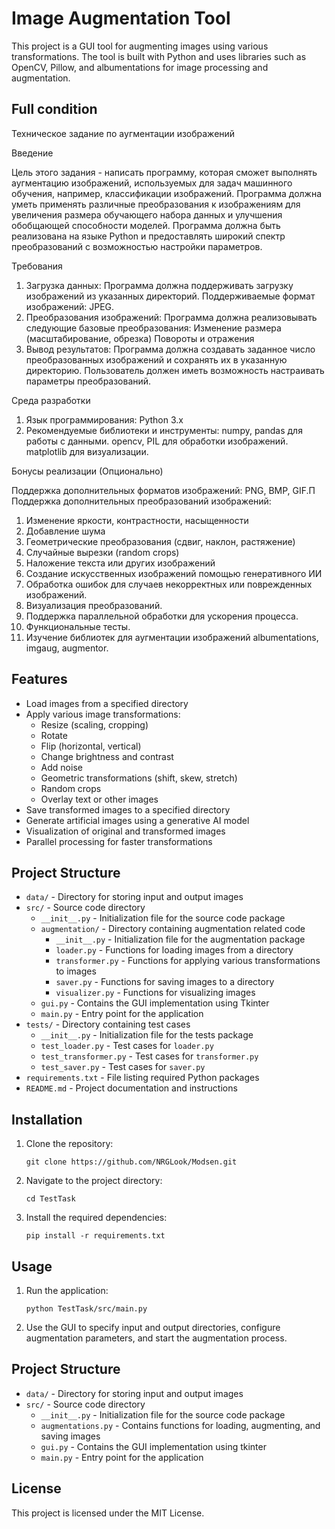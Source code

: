 # Image Augmentation Tool

This project is a GUI tool for augmenting images using various transformations. 
The tool is built with Python and uses libraries such as OpenCV, Pillow, 
and albumentations for image processing and augmentation.

## Full condition

Техническое задание по аугментации изображений

Введение

Цель этого задания - написать программу, которая сможет выполнять аугментацию
изображений, используемых для задач машинного обучения, например, классификации
изображений. Программа должна уметь применять различные преобразования к 
изображениям для увеличения размера обучающего набора данных и улучшения 
обобщающей способности моделей. Программа должна быть реализована на языке 
Python и предоставлять широкий спектр преобразований с возможностью настройки 
параметров.

Требования

1. Загрузка данных:
Программа должна поддерживать загрузку изображений из указанных
директорий.
Поддерживаемые формат изображений: JPEG.
2. Преобразования изображений:
Программа должна реализовывать следующие базовые преобразования:
Изменение размера (масштабирование, обрезка)
Повороты и отражения
3. Вывод результатов:
Программа должна создавать заданное число преобразованных
изображений и сохранять их в указанную директорию.
Пользователь должен иметь возможность настраивать параметры
преобразований.

Среда разработки

1. Язык программирования: Python 3.x
2. Рекомендуемые библиотеки и инструменты:
numpy, pandas для работы с данными.
opencv, PIL для обработки изображений.
matplotlib для визуализации.

Бонусы реализации (Опционально)

Поддержка дополнительных форматов изображений: PNG, BMP, GIF.П
Поддержка дополнительных преобразований изображений:
1) Изменение яркости, контрастности, насыщенности
2) Добавление шума
3) Геометрические преобразования (сдвиг, наклон, растяжение)
4) Случайные вырезки (random crops)
5) Наложение текста или других изображений
6) Создание искусственных изображений помощью генеративного ИИ
7) Обработка ошибок для случаев некорректных или поврежденных изображений.
8) Визуализация преобразований.
9) Поддержка параллельной обработки для ускорения процесса.
10) Функциональные тесты.
11) Изучение библиотек для аугментации изображений albumentations, imgaug,
augmentor.


## Features

- Load images from a specified directory
- Apply various image transformations:
  - Resize (scaling, cropping)
  - Rotate
  - Flip (horizontal, vertical)
  - Change brightness and contrast
  - Add noise
  - Geometric transformations (shift, skew, stretch)
  - Random crops
  - Overlay text or other images
- Save transformed images to a specified directory
- Generate artificial images using a generative AI model
- Visualization of original and transformed images
- Parallel processing for faster transformations


## Project Structure

- `data/` - Directory for storing input and output images
- `src/` - Source code directory
  - `__init__.py` - Initialization file for the source code package
  - `augmentation/` - Directory containing augmentation related code
    - `__init__.py` - Initialization file for the augmentation package
    - `loader.py` - Functions for loading images from a directory
    - `transformer.py` - Functions for applying various transformations to images
    - `saver.py` - Functions for saving images to a directory
    - `visualizer.py` - Functions for visualizing images
  - `gui.py` - Contains the GUI implementation using Tkinter
  - `main.py` - Entry point for the application
- `tests/` - Directory containing test cases
  - `__init__.py` - Initialization file for the tests package
  - `test_loader.py` - Test cases for `loader.py`
  - `test_transformer.py` - Test cases for `transformer.py`
  - `test_saver.py` - Test cases for `saver.py`
- `requirements.txt` - File listing required Python packages
- `README.md` - Project documentation and instructions


## Installation

1. Clone the repository:
    ```
    git clone https://github.com/NRGLook/Modsen.git
    ```

2. Navigate to the project directory:
    ```
    cd TestTask
    ```

3. Install the required dependencies:
    ```
    pip install -r requirements.txt
    ```

## Usage

1. Run the application:
    ```
    python TestTask/src/main.py
    ```

2. Use the GUI to specify input and output directories, configure augmentation 
parameters, and start the augmentation process.

## Project Structure

- `data/` - Directory for storing input and output images
- `src/` - Source code directory
  - `__init__.py` - Initialization file for the source code package
  - `augmentations.py` - Contains functions for loading, augmenting, and saving images
  - `gui.py` - Contains the GUI implementation using tkinter
  - `main.py` - Entry point for the application

## License

This project is licensed under the MIT License.
